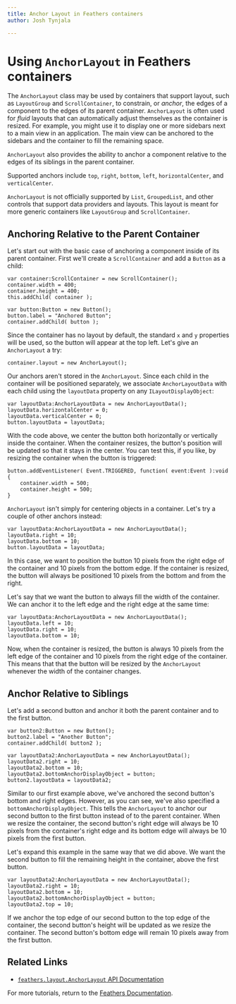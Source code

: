 ```yaml
---
title: Anchor Layout in Feathers containers   
author: Josh Tynjala

---
```

# Using `AnchorLayout` in Feathers containers

The `AnchorLayout` class may be used by containers that support layout, such as `LayoutGroup` and `ScrollContainer`, to constrain, or *anchor*, the edges of a component to the edges of its parent container. `AnchorLayout` is often used for *fluid* layouts that can automatically adjust themselves as the container is resized. For example, you might use it to display one or more sidebars next to a main view in an application. The main view can be anchored to the sidebars and the container to fill the remaining space.

`AnchorLayout` also provides the ability to anchor a component relative to the edges of its siblings in the parent container.

Supported anchors include `top`, `right`, `bottom`, `left`, `horizontalCenter`, and `verticalCenter`.

`AnchorLayout` is not officially supported by `List`, `GroupedList`, and other controls that support data providers and layouts. This layout is meant for more generic containers like `LayoutGroup` and `ScrollContainer`.

## Anchoring Relative to the Parent Container

Let's start out with the basic case of anchoring a component inside of its parent container. First we'll create a `ScrollContainer` and add a `Button` as a child:

``` code
var container:ScrollContainer = new ScrollContainer();
container.width = 400;
container.height = 400;
this.addChild( container );
 
var button:Button = new Button();
button.label = "Anchored Button";
container.addChild( button );
```

Since the container has no layout by default, the standard `x` and `y` properties will be used, so the button will appear at the top left. Let's give an `AnchorLayout` a try:

``` code
container.layout = new AnchorLayout();
```

Our anchors aren't stored in the `AnchorLayout`. Since each child in the container will be positioned separately, we associate `AnchorLayoutData` with each child using the `layoutData` property on any `ILayoutDisplayObject`:

``` code
var layoutData:AnchorLayoutData = new AnchorLayoutData();
layoutData.horizontalCenter = 0;
layoutData.verticalCenter = 0;
button.layoutData = layoutData;
```

With the code above, we center the button both horizontally or vertically inside the container. When the container resizes, the button's position will be updated so that it stays in the center. You can test this, if you like, by resizing the container when the button is triggered:

``` code
button.addEventListener( Event.TRIGGERED, function( event:Event ):void
{
    container.width = 500;
    container.height = 500;
}
```

`AnchorLayout` isn't simply for centering objects in a container. Let's try a couple of other anchors instead:

``` code
var layoutData:AnchorLayoutData = new AnchorLayoutData();
layoutData.right = 10;
layoutData.bottom = 10;
button.layoutData = layoutData;
```

In this case, we want to position the button 10 pixels from the right edge of the container and 10 pixels from the bottom edge. If the container is resized, the button will always be positioned 10 pixels from the bottom and from the right.

Let's say that we want the button to always fill the width of the container. We can anchor it to the left edge and the right edge at the same time:

``` code
var layoutData:AnchorLayoutData = new AnchorLayoutData();
layoutData.left = 10;
layoutData.right = 10;
layoutData.bottom = 10;
```

Now, when the container is resized, the button is always 10 pixels from the left edge of the container and 10 pixels from the right edge of the container. This means that that the button will be resized by the `AnchorLayout` whenever the width of the container changes.

## Anchor Relative to Siblings

Let's add a second button and anchor it both the parent container and to the first button.

``` code
var button2:Button = new Button();
button2.label = "Another Button";
container.addChild( button2 );
 
var layoutData2:AnchorLayoutData = new AnchorLayoutData();
layoutData2.right = 10;
layoutData2.bottom = 10;
layoutData2.bottomAnchorDisplayObject = button;
button2.layoutData = layoutData2;
```

Similar to our first example above, we've anchored the second button's bottom and right edges. However, as you can see, we've also specified a `bottomAnchorDisplayObject`. This tells the `AnchorLayout` to anchor our second button to the first button instead of to the parent container. When we resize the container, the second button's right edge will always be 10 pixels from the container's right edge and its bottom edge will always be 10 pixels from the first button.

Let's expand this example in the same way that we did above. We want the second button to fill the remaining height in the container, above the first button.

``` code
var layoutData2:AnchorLayoutData = new AnchorLayoutData();
layoutData2.right = 10;
layoutData2.bottom = 10;
layoutData2.bottomAnchorDisplayObject = button;
layoutData2.top = 10;
```

If we anchor the top edge of our second button to the top edge of the container, the second button's height will be updated as we resize the container. The second button's bottom edge will remain 10 pixels away from the first button.

## Related Links

-   [`feathers.layout.AnchorLayout` API Documentation](../api-reference/feathers/layout/AnchorLayout.html)

For more tutorials, return to the [Feathers Documentation](index.html).


